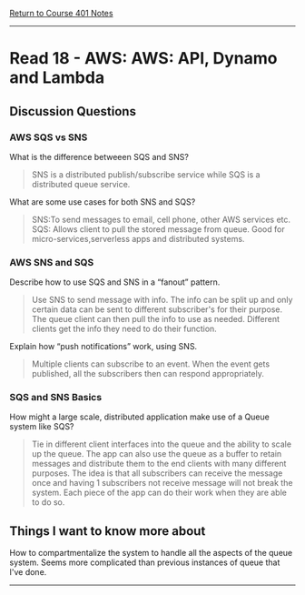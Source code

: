 
[Return to Course 401 Notes](https://KrisDunning.github.io/401-Reading-Notes)

-----

# Read 18 - AWS: AWS: API, Dynamo and Lambda

## Discussion Questions

### AWS SQS vs SNS

What is the difference betweeen SQS and SNS?
> SNS is a distributed publish/subscribe service while SQS is a distributed queue service.

What are some use cases for both SNS and SQS?
> SNS:To send messages to email, cell phone, other AWS services etc.
> SQS: Allows client to pull the stored message from queue. Good for micro-services,serverless apps and distributed systems.

### AWS SNS and SQS

Describe how to use SQS and SNS in a “fanout” pattern.
> Use SNS to send message with info. The info can be split up and only certain data can be sent to different subscriber's for their purpose. The queue client can then pull the info to use as needed. Different clients get the info they need to do their function.

Explain how “push notifications” work, using SNS.
> Multiple clients can subscribe to an event. When the event gets published, all the subscribers then can respond appropriately.

### SQS and SNS Basics

How might a large scale, distributed application make use of a Queue system like SQS?
> Tie in different client interfaces into the queue and the ability to scale up the queue. The app can also use the queue as a buffer to retain messages and distribute them to the end clients with many different purposes. The idea is that all subscribers can receive the message once and having 1 subscribers not receive message will not break the system. Each piece of the app can do their work when they are able to do so.

## Things I want to know more about

How to compartmentalize the system to handle all the aspects of the queue system. Seems more complicated than previous instances of queue that I've done.

-----
